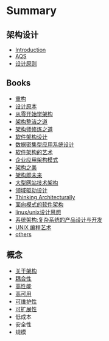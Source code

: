 # Summary

## 架构设计

* [Introduction](README.md)
* [AQS](chapter1.md)
* [设计原则](she-ji-yuan-ze.md)

## Books

* [重构](books/zhong-gou.md)
* [设计原本](books/she-ji-yuan-ben.md)
* [从零开始学架构](books/cong-ling-kai-shi-xue-jia-gou.md)
* [架构整洁之道](books/jia-gou-zheng-ji-zhi-dao.md)
* [架构师修炼之道](books/jia-gou-shi-xiu-lian-zhi-dao.md)
* [软件架构设计](books/ruan-jian-jia-gou-she-ji.md)
* [数据密集型应用系统设计](books/shu-ju-mi-ji-xing-ying-yong-xi-tong-she-ji.md)
* [软件架构的艺术](books/ruan-jian-jia-gou-de-yi-zhu.md)
* [企业应用架构模式](books/qi-ye-ying-yong-jia-gou-mo-shi.md)
* [架构之美](books/jia-gou-zhi-mei.md)
* [架构即未来](books/jia-gou-ji-wei-lai.md)
* [大型网站技术架构](books/da-xing-wang-zhan-ji-zhu-jia-gou.md)
* [领域驱动设计 ](books/ling-yu-qu-dong-she-ji.md)
* [Thinking Architecturally](books/thinking-architecturally.md)
* [面向模式的软件架构](books/mian-xiang-mo-shi-de-ruan-jian-jia-gou.md)
* [linux/unix设计思想](books/linuxunixshe-ji-si-xiang.md)
* [系统架构:复杂系统的产品设计与开发](books/xi-tong-jia-67843a-fu-za-xi-tong-de-chan-pin-she-ji-yu-kai-fa.md)
* [UNIX 编程艺术](books/unix-bian-cheng-yi-zhu.md)
* [others](books/others.md)

## 概念

* [关于架构](notions/guan-yu-jia-gou.md)
* [耦合性](notions/ou-he-xing.md)
* [高性能](notions/gao-xing-neng.md)
* [高可用](notions/gao-ke-yong.md)
* [可维护性](notions/ke-wei-hu-xing.md)
* [可扩展性](notions/ke-kuo-zhan-xing.md)
* 低成本
* 安全性
* 规模

